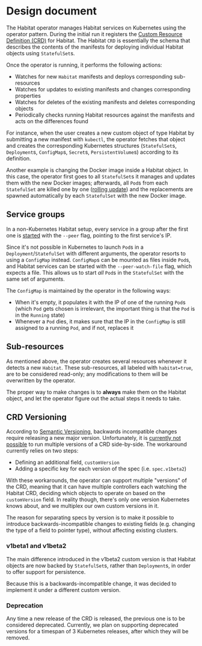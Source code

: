 # Design document

The Habitat operator manages Habitat services on Kubernetes using the operator
pattern. During the initial run it registers the [Custom Resource Definition
(CRD)][crd] for Habitat. The Habitat `CRD` is essentially the schema that
describes the contents of the manifests for deploying individual Habitat objects
using `StatefulSet`s.

Once the operator is running, it performs the following actions:

* Watches for new `Habitat` manifests and deploys corresponding sub-resources
* Watches for updates to existing manifests and changes corresponding properties
* Watches for deletes of the existing manifests and deletes corresponding
  objects
* Periodically checks running Habitat resources against the manifests and acts
  on the differences found

For instance, when the user creates a new custom object of type Habitat by
submitting a new manifest with `kubectl`, the operator fetches that object and
creates the corresponding Kubernetes structures (`StatefulSet`s, `Deployment`s,
`ConfigMap`s, `Secret`s, `PersistentVolume`s) according to its definition.

Another example is changing the Docker image inside a Habitat object. In this
case, the operator first goes to all `StatefulSet`s it manages and updates them
with the new Docker images; afterwards, all `Pod`s from each `StatefulSet` are
killed one by one ([rolling update][rolling]) and the replacements are spawned
automatically by each `StatefulSet` with the new Docker image.

## Service groups

In a non-Kubernetes Habitat setup, every service in a group after the first one
is [started][hab-sg] with the `--peer` flag, pointing to the first service's IP.

Since it's not possible in Kubernetes to launch `Pod`s in a
`Deployment`/`StatefulSet` with different arguments, the operator resorts to
using a `ConfigMap` instead.  `ConfigMap`s can be mounted as files inside
`Pod`s, and Habitat services can be started with the `--peer-watch-file` flag,
which expects a file.  This allows us to start *all* `Pod`s in the `StatefulSet`
with the same set of arguments.

The `ConfigMap` is maintained by the operator in the following ways:

* When it's empty, it populates it with the IP of one of the running `Pod`s
(which `Pod` gets chosen is irrelevant, the important thing is that
the `Pod` is in the `Running` state)
* Whenever a `Pod` dies, it makes sure that the IP in the `ConfigMap` is still
assigned to a running `Pod`, and if not, replaces it

## Sub-resources

As mentioned above, the operator creates several resources whenever it detects a
new `Habitat`. These sub-resources, all labeled with `habitat=true`, are to be
considered read-only; any modifications to them will be overwritten by the
operator.

The proper way to make changes is to **always** make them on the Habitat object,
and let the operator figure out the actual steps it needs to take.

## CRD Versioning

According to [Semantic Versioning][semver], backwards incompatible changes require
releasing a new major version. Unfortunately, it is [currently not
possible][crd-vers] to run multiple versions of a CRD side-by-side. The
workaround currently relies on two steps:

* Defining an additional field, `customVersion`
* Adding a specific key for each version of the spec (i.e. `spec.v1beta2`)

With these workarounds, the operator can support multiple "versions" of the CRD,
meaning that it can have multiple controllers each watching the Habitat CRD,
deciding which objects to operate on based on the `customVersion` field. In
reality though, there's only one version Kubernetes knows about, and we
multiplex our own custom versions in it.

The reason for separating specs by version is to make it possible to introduce
backwards-incompatible changes to existing fields (e.g. changing the type of a
field to pointer type), without affecting existing clusters.

### v1beta1 and v1beta2

The main difference introduced in the v1beta2 custom version is that Habitat
objects are now backed by `StatefulSet`s, rather than `Deployment`s, in order to
offer support for persistence.

Because this is a backwards-incompatible change, it was decided to implement it
under a different custom version.

### Deprecation

Any time a new release of the CRD is released, the previous one is to be
considered deprecated. Currently, we plan on supporting deprecated versions for
a timespan of 3 Kubernetes releases, after which they will be removed.

[crd]: https://kubernetes.io/docs/concepts/api-extension/custom-resources/#customresourcedefinitions
[rolling]: https://kubernetes.io/docs/concepts/workloads/controllers/statefulset/#rolling-updates
[crd-vers]: https://github.com/kubernetes/kubernetes/pull/60113/
[semver]: https://semver.org/
[hab-sg]: https://www.habitat.sh/docs/using-habitat/#service-groups
